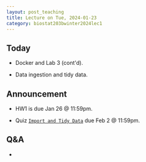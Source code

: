 ```yaml
---
layout: post_teaching
title: Lecture on Tue, 2024-01-23
category: biostat203bwinter2024lec1
---
```


## Today

* Docker and Lab 3 (cont'd).

* Data ingestion and tidy data.

## Announcement

* HW1 is due Jan 26 @ 11:59pm.

* Quiz [`Import and Tidy Data`](https://bruinlearn.ucla.edu/courses/176236/quizzes/1005857) due Feb 2 @ 11:59pm.

## Q&A

* 
